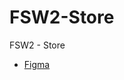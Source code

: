 # FSW2-Store
FSW2 - Store

- [Figma](https://www.figma.com/design/dDfsCTJCB8uO2ZZcxSXsV0/FSW-Store?node-id=89-280&t=LZBedV7R4cLxJEhX-0)
